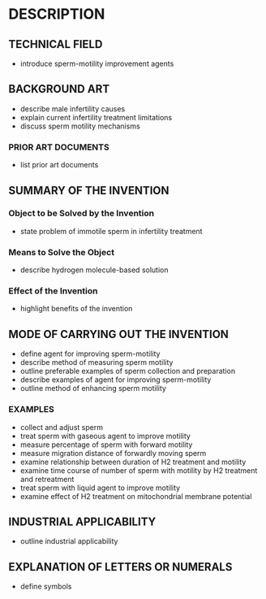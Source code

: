 # DESCRIPTION

## TECHNICAL FIELD

- introduce sperm-motility improvement agents

## BACKGROUND ART

- describe male infertility causes
- explain current infertility treatment limitations
- discuss sperm motility mechanisms

### PRIOR ART DOCUMENTS

- list prior art documents

## SUMMARY OF THE INVENTION

### Object to be Solved by the Invention

- state problem of immotile sperm in infertility treatment

### Means to Solve the Object

- describe hydrogen molecule-based solution

### Effect of the Invention

- highlight benefits of the invention

## MODE OF CARRYING OUT THE INVENTION

- define agent for improving sperm-motility
- describe method of measuring sperm motility
- outline preferable examples of sperm collection and preparation
- describe examples of agent for improving sperm-motility
- outline method of enhancing sperm motility

### EXAMPLES

- collect and adjust sperm
- treat sperm with gaseous agent to improve motility
- measure percentage of sperm with forward motility
- measure migration distance of forwardly moving sperm
- examine relationship between duration of H2 treatment and motility
- examine time course of number of sperm with motility by H2 treatment and retreatment
- treat sperm with liquid agent to improve motility
- examine effect of H2 treatment on mitochondrial membrane potential

## INDUSTRIAL APPLICABILITY

- outline industrial applicability

## EXPLANATION OF LETTERS OR NUMERALS

- define symbols

